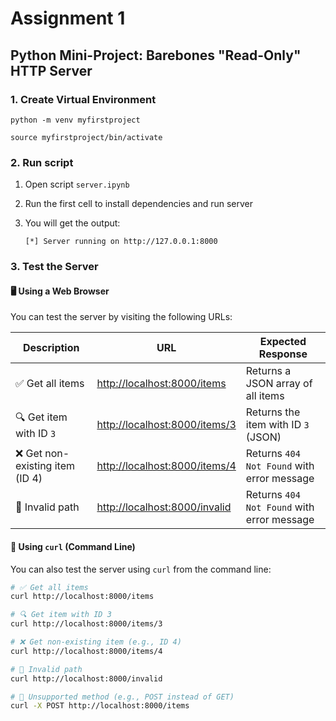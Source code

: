 # Assignment 1
## Python Mini-Project: Barebones "Read-Only" HTTP Server

### 1. Create Virtual Environment

```
python -m venv myfirstproject

source myfirstproject/bin/activate
```

### 2. Run script

1. Open script `server.ipynb`
2. Run the first cell to install dependencies and run server
3. You will get the output:

    ```
    [*] Server running on http://127.0.0.1:8000
    ```

### 3. Test the Server

#### 🖥️ Using a Web Browser

You can test the server by visiting the following URLs:

| Description                      | URL                                      | Expected Response                          |
|----------------------------------|------------------------------------------|--------------------------------------------|
| ✅ Get all items                 | [http://localhost:8000/items](http://localhost:8000/items)       | Returns a JSON array of all items          |
| 🔍 Get item with ID `3`         | [http://localhost:8000/items/3](http://localhost:8000/items/3)   | Returns the item with ID `3` (JSON)        |
| ❌ Get non-existing item (ID 4) | [http://localhost:8000/items/4](http://localhost:8000/items/4)   | Returns `404 Not Found` with error message |
| 🚫 Invalid path                 | [http://localhost:8000/invalid](http://localhost:8000/invalid)   | Returns `404 Not Found` with error message |



#### 🧪 Using `curl` (Command Line)

You can also test the server using `curl` from the command line:

```bash
# ✅ Get all items
curl http://localhost:8000/items

# 🔍 Get item with ID 3
curl http://localhost:8000/items/3

# ❌ Get non-existing item (e.g., ID 4)
curl http://localhost:8000/items/4

# 🚫 Invalid path
curl http://localhost:8000/invalid

# 🚫 Unsupported method (e.g., POST instead of GET)
curl -X POST http://localhost:8000/items

```


